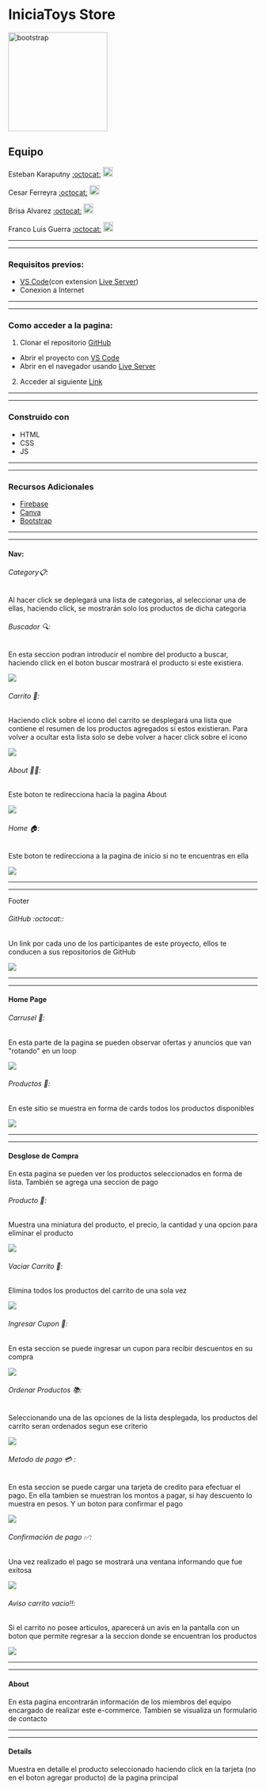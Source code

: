 # IniciaToys Store

<img src="https://firebasestorage.googleapis.com/v0/b/iniciatoys.appspot.com/o/IniciaToysStoreLogo.png?alt=media&token=9a07ccf3-eb42-4e30-85c2-9eaa8d7c4699" alt="bootstrap" width="200" height="200"/>

## Equipo

Esteban Karaputny  [:octocat:](https://github.com/estebankaraputny) [<img src="https://firebasestorage.googleapis.com/v0/b/iniciatoys.appspot.com/o/iconoLinkedin.png?alt=media&token=e2001962-41de-44fd-b87c-d8f3fd01ebab"  width="20" height="20" >]([https://github.com/estebankaraputny](https://www.linkedin.com/in/esteban-karaputny-9149171ab/))

Cesar Ferreyra  [:octocat:](https://github.com/CesarFerrey) [<img src="https://firebasestorage.googleapis.com/v0/b/iniciatoys.appspot.com/o/iconoLinkedin.png?alt=media&token=e2001962-41de-44fd-b87c-d8f3fd01ebab"  width="20" height="20" >](www.linkedin.com/in/cesar-ferreyra-vadnal)

Brisa Alvarez  [:octocat:](https://github.com/bbrialvarez) [<img src="https://firebasestorage.googleapis.com/v0/b/iniciatoys.appspot.com/o/iconoLinkedin.png?alt=media&token=e2001962-41de-44fd-b87c-d8f3fd01ebab"  width="20" height="20" >](https://www.linkedin.com/mwlite/in/brisa-%C3%A1lvarez-5a211622a)
 
Franco Luis Guerra  [:octocat:](https://github.com/FrancoLguerra) [<img src="https://firebasestorage.googleapis.com/v0/b/iniciatoys.appspot.com/o/iconoLinkedin.png?alt=media&token=e2001962-41de-44fd-b87c-d8f3fd01ebab"  width="20" height="20" >](https://www.linkedin.com/in/franco-luis-guerra/)


---
---
<h3>Requisitos previos:</h3>

- [VS Code](https://code.visualstudio.com/download "VS Code")(con extension [Live Server](https://marketplace.visualstudio.com/items?itemName=ritwickdey.LiveServer "Live Server"))
- Conexion a Internet



-----
-----


### Como acceder a la pagina:
1. Clonar el repositorio [GitHub](https://github.com/estebankaraputny/Challenge-Ecommerce-Toys-TeamTwo.git "GitHub")
 -  Abrir el proyecto con [VS Code](https://code.visualstudio.com/download "VS Code")
 - Abrir en el navegador usando [Live Server](https://marketplace.visualstudio.com/items?itemName=ritwickdey.LiveServer "Live Server")
 
2. Acceder al siguiente [Link](http://pagina.com "Link")


------
-----

### Construido con

* HTML
* CSS
* JS

---
---

### Recursos Adicionales

* [Firebase](https://firebase.google.com/)
* [Canva](https://www.canva.com/)
* [Bootstrap](https://getbootstrap.com/docs/5.2/getting-started/introduction/)


---
---
#### Nav:
###### Category📋:
Al hacer click se deplegará una lista de categorias, al seleccionar una de ellas, haciendo click, se mostrarán solo los productos de dicha categoria

###### Buscador 🔍: 
En esta seccion podran introducir el nombre del producto a buscar, haciendo click en el boton buscar mostrará el producto si este existiera.

<img src="https://cdn.discordapp.com/attachments/1016435562560901152/1055984736616591380/image.png">



###### Carrito 🛒:
Haciendo click sobre el icono del carrito se desplegará una lista que contiene el resumen de los productos agregados si estos existieran.
Para volver a ocultar esta lista solo se debe volver a hacer click sobre el icono 

<img src="https://firebasestorage.googleapis.com/v0/b/iniciatoys.appspot.com/o/carritoScreenShot.png?alt=media&token=58e547f5-df93-419f-8395-30275e096b1f">

###### About :technologist::
Este boton te redirecciona hacia la pagina About 

<img src="https://firebasestorage.googleapis.com/v0/b/iniciatoys.appspot.com/o/btnAbout.png?alt=media&token=01c5e7ad-e125-4199-87e8-4867fcb243e9">

###### Home 🏠:
Este boton te redirecciona a la pagina de inicio si no te encuentras en ella

<img src="https://firebasestorage.googleapis.com/v0/b/iniciatoys.appspot.com/o/btnHome.png?alt=media&token=42fc1f48-10d9-42fd-bb8c-4859209a1ad6">

------
------
 Footer
###### GitHub :octocat::
Un link por cada uno de los participantes de este proyecto, ellos te conducen a sus repositorios de GitHub

<img src="https://firebasestorage.googleapis.com/v0/b/iniciatoys.appspot.com/o/footer.png?alt=media&token=82f8c774-a242-4c8b-8c1f-44f3b0d398ab">

---
---

#### Home Page
###### Carrusel 🎪:
En esta parte de la pagina se pueden observar ofertas y anuncios que van "rotando" en un loop

<img src="https://firebasestorage.googleapis.com/v0/b/iniciatoys.appspot.com/o/carrusel.png?alt=media&token=fce5f115-60da-4740-b8de-d173d6aa07ff">

###### Productos 🧸:
En este sitio se muestra en forma de cards todos los productos disponibles

<img src="https://firebasestorage.googleapis.com/v0/b/iniciatoys.appspot.com/o/productos.png?alt=media&token=efb49571-3354-45b3-82b3-12816eafaeef">

---
---

#### Desglose de Compra
En esta pagina se pueden ver los productos seleccionados en forma de lista. También se agrega una seccion de pago


###### Producto :teddy_bear::
Muestra una miniatura del producto, el precio, la cantidad y una opcion para eliminar el producto

<img src="https://firebasestorage.googleapis.com/v0/b/iniciatoys.appspot.com/o/productoDesglose.png?alt=media&token=a62509a6-0588-4fe7-a829-dc2c5b73c588">

###### Vaciar Carrito :broom::
Elimina todos los productos del carrito de una sola vez

<img src="https://firebasestorage.googleapis.com/v0/b/iniciatoys.appspot.com/o/vaciarCarrito.png?alt=media&token=348b67ee-c7ae-4c8d-ae4c-9edc27099e41">


###### Ingresar Cupon :ticket::
En esta seccion se puede ingresar un cupon para recibir descuentos en su compra

<img src="https://firebasestorage.googleapis.com/v0/b/iniciatoys.appspot.com/o/ingresarCupon.png?alt=media&token=3470a32e-b397-4e2d-969e-f0d218f34216">

###### Ordenar Productos :books::
Seleccionando una de las opciones de la lista desplegada, los productos del carrito seran ordenados segun ese criterio

<img src="https://firebasestorage.googleapis.com/v0/b/iniciatoys.appspot.com/o/ordenarProductos.png?alt=media&token=24bb5911-3855-4e51-a0b5-14ec3db419bd">

###### Metodo de pago :credit_card: :
En esta seccion se puede cargar una tarjeta de credito para efectuar el pago. En ella tambien se muestran los montos a pagar, si hay descuento lo muestra en pesos. Y un boton para confirmar el pago

<img src="https://firebasestorage.googleapis.com/v0/b/iniciatoys.appspot.com/o/medioDePago.png?alt=media&token=cb806f9a-b7c3-45b9-96b7-c7289625f6c0">

###### Confirmación de pago :white_check_mark::
Una vez realizado el pago se mostrará una ventana informando que fue exitosa 

<img src="https://firebasestorage.googleapis.com/v0/b/iniciatoys.appspot.com/o/pagoExitoso.png?alt=media&token=67c47c85-00a1-47b9-94b9-31a4df485502">

###### Aviso carrito vacio:bangbang::
Si el carrito no posee articulos, aparecerá un avis en la pantalla con un boton que permite regresar a la seccion donde se encuentran los productos

<img src="https://firebasestorage.googleapis.com/v0/b/iniciatoys.appspot.com/o/avisoCarritoVacio.png?alt=media&token=9f7abd62-bb05-4b63-972b-4ef178f0c5b4">

---
---

#### About
En esta pagina encontrarán información de los miembros del equipo encargado de realizar este e-commerce. Tambien se visualiza un formulario de contacto

---
---
#### Details
Muestra en detalle el producto seleccionado haciendo click en la tarjeta (no en el boton agregar producto) de la pagina principal



